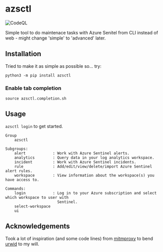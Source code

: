 # azsctl

![CodeQL](https://github.com/FrodeHus/azsctl/workflows/CodeQL/badge.svg)

Simple tool to do maintenace tasks with Azure Senitel from CLI instead of web - might change 'simple' to 'advanced' later.

## Installation

Tried to make it as simple as possible so... try:

`python3 -m pip install azsctl`

### Enable tab completion

`source azsctl.completion.sh`

## Usage

`azsctl login` to get started.

```text
Group
    azsctl

Subgroups:
    alert            : Work with Azure Sentinel alerts.
    analytics        : Query data in your log analytics workspace.
    incident         : Work with Azure Sentinel incidents.
    rule             : Add/edit/view/delete/import Azure Sentinel alert rules.
    workspace        : View information about the workspace(s) you have access to.

Commands:
    login            : Log in to your Azure subscription and select which workspace to user with
                       Sentinel.
    select-workspace
    ui

```

## Acknowledgements

Took a lot of inspiration (and some code lines) from [mitmproxy](https://github.com/mitmproxy/mitmproxy) to bend [urwid](https://urwid.org) to my will.
